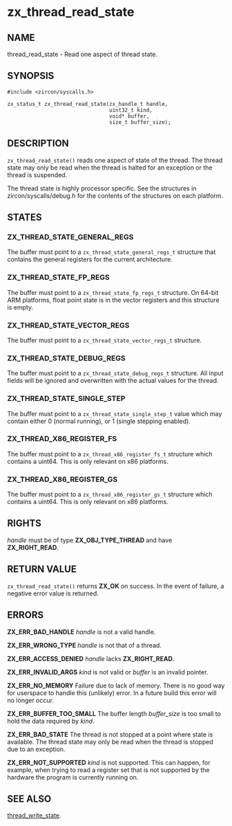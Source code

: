 # zx_thread_read_state

## NAME

<!-- Updated by update-docs-from-abigen, do not edit. -->

thread_read_state - Read one aspect of thread state.

## SYNOPSIS

<!-- Updated by update-docs-from-abigen, do not edit. -->

```
#include <zircon/syscalls.h>

zx_status_t zx_thread_read_state(zx_handle_t handle,
                                 uint32_t kind,
                                 void* buffer,
                                 size_t buffer_size);
```

## DESCRIPTION

`zx_thread_read_state()` reads one aspect of state of the thread. The thread
state may only be read when the thread is halted for an exception or the thread
is suspended.

The thread state is highly processor specific. See the structures in
zircon/syscalls/debug.h for the contents of the structures on each platform.

## STATES

### ZX_THREAD_STATE_GENERAL_REGS

The buffer must point to a `zx_thread_state_general_regs_t` structure that
contains the general registers for the current architecture.

### ZX_THREAD_STATE_FP_REGS

The buffer must point to a `zx_thread_state_fp_regs_t` structure. On 64-bit
ARM platforms, float point state is in the vector registers and this structure
is empty.

### ZX_THREAD_STATE_VECTOR_REGS

The buffer must point to a `zx_thread_state_vector_regs_t` structure.

### ZX_THREAD_STATE_DEBUG_REGS

The buffer must point to a `zx_thread_state_debug_regs_t` structure. All input
fields will be ignored and overwritten with the actual values for the thread.

### ZX_THREAD_STATE_SINGLE_STEP

The buffer must point to a `zx_thread_state_single_step_t` value which
may contain either 0 (normal running), or 1 (single stepping enabled).

### ZX_THREAD_X86_REGISTER_FS

The buffer must point to a `zx_thread_x86_register_fs_t` structure which contains
a uint64. This is only relevant on x86 platforms.

### ZX_THREAD_X86_REGISTER_GS

The buffer must point to a `zx_thread_x86_register_gs_t` structure which contains
a uint64. This is only relevant on x86 platforms.

## RIGHTS

<!-- Updated by update-docs-from-abigen, do not edit. -->

*handle* must be of type **ZX_OBJ_TYPE_THREAD** and have **ZX_RIGHT_READ**.

## RETURN VALUE

`zx_thread_read_state()` returns **ZX_OK** on success.
In the event of failure, a negative error value is returned.

## ERRORS

**ZX_ERR_BAD_HANDLE**  *handle* is not a valid handle.

**ZX_ERR_WRONG_TYPE**  *handle* is not that of a thread.

**ZX_ERR_ACCESS_DENIED**  *handle* lacks **ZX_RIGHT_READ**.

**ZX_ERR_INVALID_ARGS**  *kind* is not valid or *buffer* is an invalid pointer.

**ZX_ERR_NO_MEMORY**  Failure due to lack of memory.
There is no good way for userspace to handle this (unlikely) error.
In a future build this error will no longer occur.

**ZX_ERR_BUFFER_TOO_SMALL**  The buffer length *buffer_size* is too small to
hold the data required by *kind*.

**ZX_ERR_BAD_STATE**  The thread is not stopped at a point where state
is available. The thread state may only be read when the thread is stopped due
to an exception.

**ZX_ERR_NOT_SUPPORTED**  *kind* is not supported.
This can happen, for example, when trying to read a register set that
is not supported by the hardware the program is currently running on.

## SEE ALSO

[thread_write_state](thread_write_state.md).
